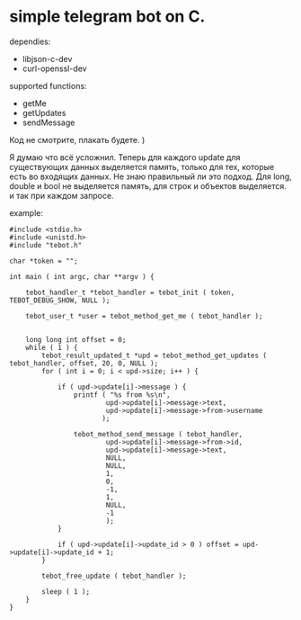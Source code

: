 # simple telegram bot on C.

dependies:
* libjson-c-dev
* curl-openssl-dev

supported functions:
* getMe
* getUpdates
* sendMessage

Код не смотрите, плакать будете. )

Я думаю что всё усложнил. Теперь для каждого update для существующих данных выделяется память, только для тех, которые есть во входящих данных. Не знаю правильный ли это подход. Для long, double и bool не выделяется память, для строк и объектов выделяется. и так при каждом запросе.

example:
```
#include <stdio.h>
#include <unistd.h>
#include "tebot.h"

char *token = "";

int main ( int argc, char **argv ) {

	tebot_handler_t *tebot_handler = tebot_init ( token, TEBOT_DEBUG_SHOW, NULL );

	tebot_user_t *user = tebot_method_get_me ( tebot_handler );


	long long int offset = 0;
	while ( 1 ) {
		tebot_result_updated_t *upd = tebot_method_get_updates ( tebot_handler, offset, 20, 0, NULL );
		for ( int i = 0; i < upd->size; i++ ) {

			if ( upd->update[i]->message ) {
				printf ( "%s from %s\n",
						upd->update[i]->message->text,
						upd->update[i]->message->from->username
				       );

				tebot_method_send_message ( tebot_handler,
						upd->update[i]->message->from->id,
						upd->update[i]->message->text,
						NULL,
						NULL,
						1,
						0,
						-1,
						1,
						NULL,
						-1
						);
			}

			if ( upd->update[i]->update_id > 0 ) offset = upd->update[i]->update_id + 1;
		}

		tebot_free_update ( tebot_handler );
		
		sleep ( 1 );
	}
}
```
